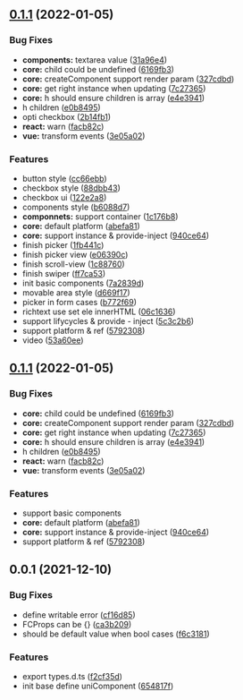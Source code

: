 ## [0.1.1](https://github.com/dolymood/uni-component/compare/v0.0.1...v0.1.1) (2022-01-05)


### Bug Fixes

* **components:** textarea value ([31a96e4](https://github.com/dolymood/uni-component/commit/31a96e425dfd2dd1bb22eb8ee9bc0e88890adaa5))
* **core:** child could be undefined ([6169fb3](https://github.com/dolymood/uni-component/commit/6169fb324884ffc2e9b76a35b26c595298511f48))
* **core:** createComponent support render param ([327cdbd](https://github.com/dolymood/uni-component/commit/327cdbdb859bdfafacf6c93df5ad457456b70736))
* **core:** get right instance when updating ([7c27365](https://github.com/dolymood/uni-component/commit/7c27365de9068e36519ba0ac0e7b2244e86bbd5a))
* **core:** h should ensure children is array ([e4e3941](https://github.com/dolymood/uni-component/commit/e4e3941576205276324ec4922e0aa1a6507cf54d))
* h children ([e0b8495](https://github.com/dolymood/uni-component/commit/e0b849555900ef5b5619eda430d1ca83087cc63e))
* opti checkbox ([2b14fb1](https://github.com/dolymood/uni-component/commit/2b14fb1e5af11293580b84fba371d2adc70c66eb))
* **react:** warn ([facb82c](https://github.com/dolymood/uni-component/commit/facb82cbb69cdc1b8097b0a8e8b01799d0079cad))
* **vue:** transform events ([3e05a02](https://github.com/dolymood/uni-component/commit/3e05a0296f7cd353a77d30662e5e7893bb1babd3))


### Features

* button style ([cc66ebb](https://github.com/dolymood/uni-component/commit/cc66ebb513d68e37632496977b442d00dece6e39))
* checkbox style ([88dbb43](https://github.com/dolymood/uni-component/commit/88dbb43617814ef096b9bfb9004ccba9a24d8636))
* checkbox ui ([122e2a8](https://github.com/dolymood/uni-component/commit/122e2a8ca4f818da6597b3665c4fa2f70f868230))
* components style ([b6088d7](https://github.com/dolymood/uni-component/commit/b6088d76ef4af3204718f5bede7b142965be4eb0))
* **componnets:** support container ([1c176b8](https://github.com/dolymood/uni-component/commit/1c176b85f529ca071f42dc3d9bbf94acfe0c3051))
* **core:** default platform ([abefa81](https://github.com/dolymood/uni-component/commit/abefa812a6ce699d70bdaed1375708ecf7654d0f))
* **core:** support instance & provide-inject ([940ce64](https://github.com/dolymood/uni-component/commit/940ce64adadced52a1aada555b2e8a3cddbd4cc1))
* finish picker ([1fb441c](https://github.com/dolymood/uni-component/commit/1fb441c46e0a6f59740642ab5159b258560da9a4))
* finish picker view ([e06390c](https://github.com/dolymood/uni-component/commit/e06390c17f63e7224dd4083e57e703df14cf09e8))
* finish scroll-view ([1c88760](https://github.com/dolymood/uni-component/commit/1c887602af6fd248776783d323252cce0f2c71bc))
* finish swiper ([ff7ca53](https://github.com/dolymood/uni-component/commit/ff7ca53ff04ed418bf9b32cf73c23a7f9b495464))
* init basic components ([7a2839d](https://github.com/dolymood/uni-component/commit/7a2839d87c78279f7b109b209bed84d973cdb218))
* movable area style ([d669f17](https://github.com/dolymood/uni-component/commit/d669f17737e1a39935a6e659fadd724a04e312df))
* picker in form cases ([b772f69](https://github.com/dolymood/uni-component/commit/b772f69c2ea7c7ca7f8364e5acd4e451adc8106c))
* richtext use set ele innerHTML ([06c1636](https://github.com/dolymood/uni-component/commit/06c1636c096e48134c2fff1dce09545ccd0fb769))
* support lifycycles & provide - inject ([5c3c2b6](https://github.com/dolymood/uni-component/commit/5c3c2b65ad0dbdab21e7d8b102cae50abb02aa9b))
* support platform & ref ([5792308](https://github.com/dolymood/uni-component/commit/57923085a5c37beeb886543519d2764621253dc2))
* video ([53a60ee](https://github.com/dolymood/uni-component/commit/53a60ee7fa486ddcc95bd8ba54777aec837bde69))



## [0.1.1](https://github.com/dolymood/uni-component/compare/v0.0.1...v0.1.1) (2022-01-05)


### Bug Fixes

* **core:** child could be undefined ([6169fb3](https://github.com/dolymood/uni-component/commit/6169fb324884ffc2e9b76a35b26c595298511f48))
* **core:** createComponent support render param ([327cdbd](https://github.com/dolymood/uni-component/commit/327cdbdb859bdfafacf6c93df5ad457456b70736))
* **core:** get right instance when updating ([7c27365](https://github.com/dolymood/uni-component/commit/7c27365de9068e36519ba0ac0e7b2244e86bbd5a))
* **core:** h should ensure children is array ([e4e3941](https://github.com/dolymood/uni-component/commit/e4e3941576205276324ec4922e0aa1a6507cf54d))
* h children ([e0b8495](https://github.com/dolymood/uni-component/commit/e0b849555900ef5b5619eda430d1ca83087cc63e))
* **react:** warn ([facb82c](https://github.com/dolymood/uni-component/commit/facb82cbb69cdc1b8097b0a8e8b01799d0079cad))
* **vue:** transform events ([3e05a02](https://github.com/dolymood/uni-component/commit/3e05a0296f7cd353a77d30662e5e7893bb1babd3))


### Features

* support basic components
* **core:** default platform ([abefa81](https://github.com/dolymood/uni-component/commit/abefa812a6ce699d70bdaed1375708ecf7654d0f))
* **core:** support instance & provide-inject ([940ce64](https://github.com/dolymood/uni-component/commit/940ce64adadced52a1aada555b2e8a3cddbd4cc1))
* support platform & ref ([5792308](https://github.com/dolymood/uni-component/commit/57923085a5c37beeb886543519d2764621253dc2))


## 0.0.1 (2021-12-10)

### Bug Fixes

* define writable error ([cf16d85](https://github.com/dolymood/uni-component/commit/cf16d85ca4862ef01b87e1436a63d7fddad8e290))
* FCProps can be {} ([ca3b209](https://github.com/dolymood/uni-component/commit/ca3b2091d545d9c0c11b9c0fd33ad9dcbba03733))
* should be default value when bool cases ([f6c3181](https://github.com/dolymood/uni-component/commit/f6c31817e198f188a18478e7c8592c4e55757ab4))


### Features

* export types.d.ts ([f2cf35d](https://github.com/dolymood/uni-component/commit/f2cf35d40d1463567318bcaa66938b44b5119747))
* init base define uniComponent ([654817f](https://github.com/dolymood/uni-component/commit/654817fd9e2f89dbe817416d5e66ee979d57999f))
